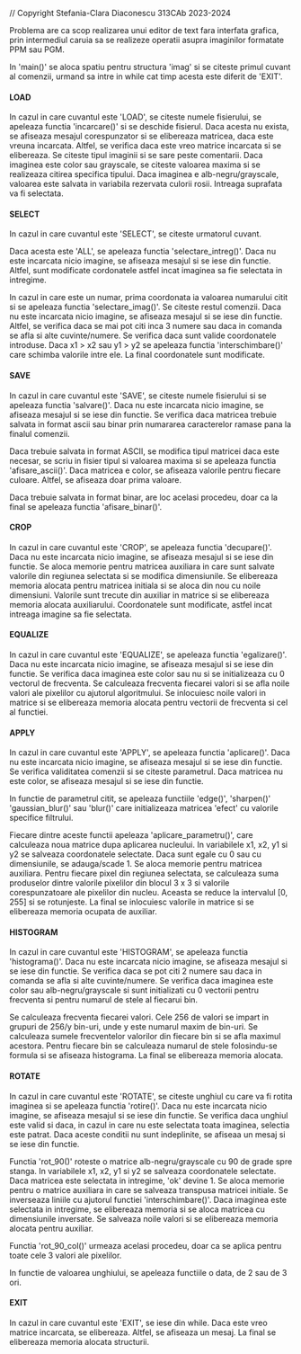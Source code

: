 // Copyright Stefania-Clara Diaconescu 313CAb 2023-2024

Problema are ca scop realizarea unui editor de text fara interfata
grafica, prin intermediul caruia sa se realizeze operatii asupra imaginilor
formatate PPM sau PGM.

In 'main()' se aloca spatiu pentru structura 'imag' si se citeste primul
cuvant al comenzii, urmand sa intre in while cat timp acesta este diferit de
'EXIT'.

#### LOAD

In cazul in care cuvantul este 'LOAD', se citeste numele fisierului, se
apeleaza functia 'incarcare()' si se deschide fisierul. Daca acesta nu exista,
se afiseaza mesajul corespunzator si se elibereaza matricea, daca este vreuna
incarcata. Altfel, se verifica daca este vreo matrice incarcata si se
elibereaza. Se citeste tipul imaginii si se sare peste comentarii. Daca
imaginea este color sau grayscale, se citeste valoarea maxima si se realizeaza
citirea specifica tipului. Daca imaginea e alb-negru/grayscale, valoarea este
salvata in variabila rezervata culorii rosii. Intreaga suprafata va fi
selectata.

#### SELECT

In cazul in care cuvantul este 'SELECT', se citeste urmatorul cuvant.

Daca acesta este 'ALL', se apeleaza functia 'selectare_intreg()'. Daca nu
este incarcata nicio imagine, se afiseaza mesajul si se iese din functie.
Altfel, sunt modificate cordonatele astfel incat imaginea sa fie selectata in
intregime.

In cazul in care este un numar, prima coordonata ia valoarea numarului
citit si se apeleaza functia 'selectare_imag()'. Se citeste restul comenzii.
Daca nu este incarcata nicio imagine, se afiseaza mesajul si se iese din
functie. Altfel, se verifica daca se mai pot citi inca 3 numere sau daca in
comanda se afla si alte cuvinte/numere. Se verifica daca sunt valide
coordonatele introduse. Daca x1 > x2 sau y1 > y2 se apeleaza functia
'interschimbare()' care schimba valorile intre ele. La final coordonatele sunt
modificate.

#### SAVE

In cazul in care cuvantul este 'SAVE', se citeste numele fisierului si se
apeleaza functia 'salvare()'. Daca nu este incarcata nicio imagine, se afiseaza
mesajul si se iese din functie. Se verifica daca matricea trebuie salvata in
format ascii sau binar prin numararea caracterelor ramase pana la finalul
comenzii. 

Daca trebuie salvata in format ASCII, se modifica tipul matricei daca este
necesar, se scriu in fisier tipul si valoarea maxima si se apeleaza functia
'afisare_ascii()'. Daca matricea e color, se afiseaza valorile pentru fiecare
culoare. Altfel, se afiseaza doar prima valoare.

Daca trebuie salvata in format binar, are loc acelasi procedeu, doar ca la
final se apeleaza functia 'afisare_binar()'.

#### CROP

In cazul in care cuvantul este 'CROP', se apeleaza functia 'decupare()'.
Daca nu este incarcata nicio imagine, se afiseaza mesajul si se iese din
functie. Se aloca memorie pentru matricea auxiliara in care sunt salvate
valorile din regiunea selectata si se modifica dimensiunile. Se elibereaza
memoria alocata pentru matricea initiala si se aloca din nou cu noile
dimensiuni. Valorile sunt trecute din auxiliar in matrice si se elibereaza
memoria alocata auxiliarului. Coordonatele sunt modificate, astfel incat
intreaga imagine sa fie selectata.

#### EQUALIZE

In cazul in care cuvantul este 'EQUALIZE', se apeleaza functia
'egalizare()'. Daca nu este incarcata nicio imagine, se afiseaza mesajul si se
iese din functie. Se verifica daca imaginea este color sau nu si se
initializeaza cu 0 vectorul de frecventa. Se calculeaza frecventa fiecarei
valori si se afla noile valori ale pixelilor cu ajutorul algoritmului. Se
inlocuiesc noile valori in matrice si se elibereaza memoria alocata pentru
vectorii de frecventa si cel al functiei.

#### APPLY

In cazul in care cuvantul este 'APPLY', se apeleaza functia 'aplicare()'.
Daca nu este incarcata nicio imagine, se afiseaza mesajul si se iese din
functie. Se verifica validitatea comenzii si se citeste parametrul. Daca
matricea nu este color, se afiseaza mesajul si se iese din functie.

In functie de parametrul citit, se apeleaza functiile 'edge()', 'sharpen()'
'gaussian_blur()' sau 'blur()' care initializeaza matricea 'efect' cu valorile
specifice filtrului.

Fiecare dintre aceste functii apeleaza 'aplicare_parametru()', care
calculeaza noua matrice dupa aplicarea nucleului. In variabilele x1, x2, y1
si y2 se salveaza coordonatele selectate. Daca sunt egale cu 0 sau cu
dimensiunile, se adauga/scade 1. Se aloca memorie pentru matricea auxiliara.
Pentru fiecare pixel din regiunea selectata, se calculeaza suma produselor
dintre valorile pixelilor din blocul 3 x 3 si valorile corespunzatoare
ale pixelilor din nucleu. Aceasta se reduce la intervalul [0, 255] si se
rotunjeste. La final se inlocuiesc valorile in matrice si se elibereaza memoria
ocupata de auxiliar.

#### HISTOGRAM

In cazul in care cuvantul este 'HISTOGRAM', se apeleaza functia
'histograma()'. Daca nu este incarcata nicio imagine, se afiseaza mesajul si
se iese din functie. Se verifica daca se pot citi 2 numere sau daca in comanda
se afla si alte cuvinte/numere. Se verifica daca imaginea este color sau 
alb-negru/grayscale si sunt initializati cu 0 vectorii pentru frecventa si
pentru numarul de stele al fiecarui bin.

Se calculeaza frecventa fiecarei valori. Cele 256 de valori se impart in 
grupuri de 256/y bin-uri, unde y este numarul maxim de bin-uri. Se calculeaza
sumele frecventelor valorilor din fiecare bin si se afla maximul acestora.
Pentru fiecare bin se calculeaza numarul de stele folosindu-se formula si se
afiseaza histograma. La final se elibereaza memoria alocata.

#### ROTATE

In cazul in care cuvantul este 'ROTATE', se citeste unghiul cu care va fi
rotita imaginea si se apeleaza functia 'rotire()'. Daca nu este incarcata nicio
imagine, se afiseaza mesajul si se iese din functie. Se verifica daca unghiul
este valid si daca, in cazul in care nu este selectata toata imaginea, selectia
este patrat. Daca aceste conditii nu sunt indeplinite, se afiseaa un mesaj si
se iese din functie.

Functia 'rot_90()' roteste o matrice alb-negru/grayscale cu 90 de grade
spre stanga. In variabilele x1, x2, y1 si y2 se salveaza coordonatele
selectate. Daca matricea este selectata in intregime, 'ok' devine 1. Se aloca
memorie pentru o matrice auxiliara in care se salveaza transpusa matricei
initiale. Se inverseaza liniile cu ajutorul functiei 'interschimbare()'. Daca
imaginea este selectata in intregime, se elibereaza memoria si se aloca
matricea cu dimensiunile inversate. Se salveaza noile valori si se elibereaza
memoria alocata pentru auxiliar.

Functia 'rot_90_col()' urmeaza acelasi procedeu, doar ca se aplica pentru
toate cele 3 valori ale pixelilor.

In functie de valoarea unghiului, se apeleaza functiile o data, de 2 sau
de 3 ori.

#### EXIT

In cazul in care cuvantul este 'EXIT', se iese din while. Daca este vreo
matrice incarcata, se elibereaza. Altfel, se afiseaza un mesaj. La final se
elibereaza memoria alocata structurii.
